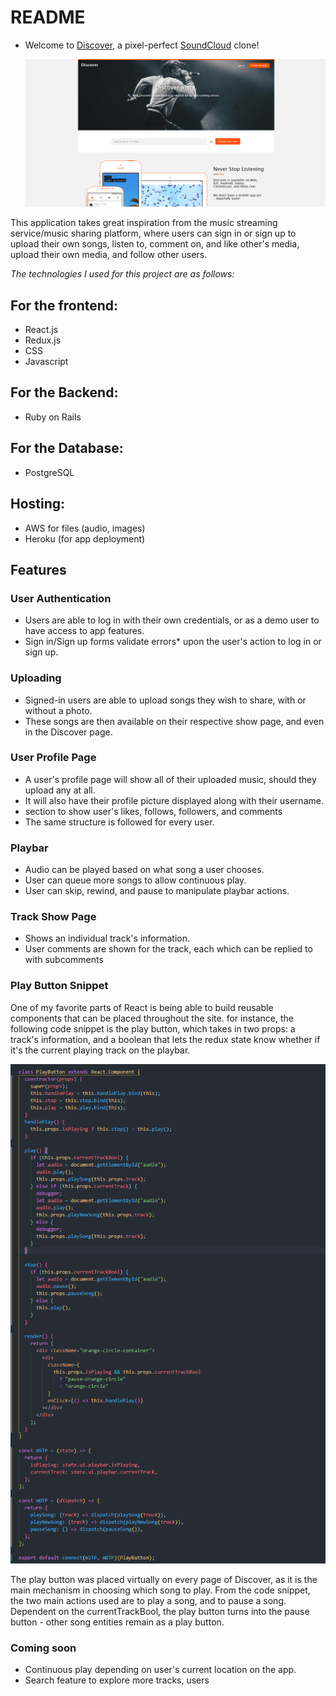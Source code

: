 # README



* Welcome to [Discover](https://discover-aa.herokuapp.com/#/), a pixel-perfect [SoundCloud](https://soundcloud.com/)
  clone!
  
  ![Discover Landing](https://github.com/juansanchez721/Discover/blob/main/app/assets/images/discover.png "Discover Landing")

  
This application takes great inspiration from the music streaming service/music sharing platform, where users can sign in or sign up to upload their own songs, listen to, comment on, and like other's media, upload their own media, and follow other users.

*The technologies I used for this project are as follows:*

## For the frontend:
 + React.js
 + Redux.js
 + CSS
 + Javascript

## For the Backend:
 + Ruby on Rails

## For the Database:
 + PostgreSQL 

## Hosting:

 + AWS for files (audio, images)
 + Heroku (for app deployment)

## Features

### User Authentication

+ Users are able to log in with their own credentials, or as a demo user to have access to app features.
+ Sign in/Sign up forms validate errors* upon the user's action to log in or sign up.

### Uploading

+ Signed-in users are able to upload songs they wish to share, with or without a photo.
+ These songs are then available on their respective show page, and even in the Discover page.

### User Profile Page

+ A user's profile page will show all of their uploaded music, should they upload any at all.
+ It will also have their profile picture displayed along with their username.
+ section to show user's likes, follows, followers, and comments
+ The same structure is followed for every user.

### Playbar
+ Audio can be played based on what song a user chooses.
+ User can queue more songs to allow continuous play.
+ User can skip, rewind, and pause to manipulate playbar actions.

### Track Show Page
+ Shows an individual track's information. 
+ User comments are shown for the track, each which can be replied to with subcomments 

### Play Button Snippet
One of my favorite parts of React is being able to build reusable components that can be placed throughout the site. for instance, the following code snippet is the play button, 
which takes in two props: a track's information, and a boolean that lets the redux state know whether if it's the current playing track on the playbar.

![Play Button Snippet](https://github.com/juansanchez721/Discover/blob/main/app/assets/images/playbutton_snippet.png "Play Button Snippet")

The play button was placed virtually on every page of Discover, as it is the main mechanism in choosing which song to play. From the code snippet, the two main actions used are to play a song, and to pause a song. Dependent on the currentTrackBool, the play button turns into the pause button - other song entities remain as a play button. 

### Coming soon

+ Continuous play depending on user's current location on the app.
+ Search feature to explore more tracks, users
